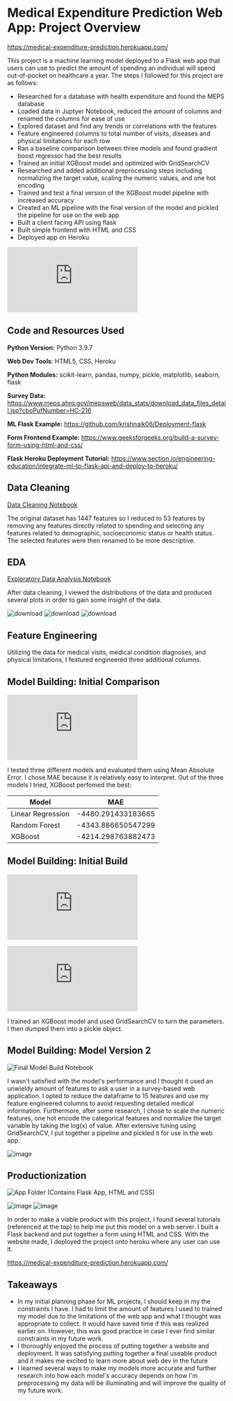 # Medical Expenditure Prediction Web App: Project Overview

https://medical-expenditure-prediction.herokuapp.com/

This project is a machine learning model deployed to a Flask web app that users can use to predict the amount of spending an individual will spend out-of-pocket on healthcare a year. The steps I followed for this project are as follows:

* Researched for a database with health expenditure and found the MEPS database
* Loaded data in Juptyer Notebook, reduced the amount of columns and renamed the columns for ease of use
* Explored dataset and find any trends or correlations with the features
* Feature engineered columns to total number of visits, diseases and physical limitations for each row
* Ran a baseline comparison between three models and found gradient boost regressor had the best results
* Trained an initial XGBoost model and optimized with GridSearchCV
* Researched and added additional preprocessing steps including normalizing the target value, scaling the numeric values, and one hot encoding
* Trained and test a final version of the XGBoost model pipeline with increased accuracy
* Created an ML pipeline with the final version of the model and pickled the pipeline for use on the web app
* Built a client facing API using flask
* Built simple frontend with HTML and CSS
* Deployed app on Heroku

![Click here for my takeaways](https://github.com/malmuntazarharris/medical-expenditure-prediction/blob/master/README.md#takeaways)

## Code and Resources Used 
**Python Version:** Python 3.9.7

**Web Dev Tools**: HTML5, CSS, Heroku

**Python Modules:** scikit-learn, pandas, numpy, pickle, matplotlib, seaborn, flask

**Survey Data:** https://www.meps.ahrq.gov/mepsweb/data_stats/download_data_files_detail.jsp?cboPufNumber=HC-216

**ML Flask Example:** https://github.com/krishnaik06/Deployment-flask

**Form Frontend Example:** https://www.geeksforgeeks.org/build-a-survey-form-using-html-and-css/

**Flask Heroku Deployment Tutorial:** https://www.section.io/engineering-education/integrate-ml-to-flask-api-and-deploy-to-heroku/ 

## Data Cleaning

[Data Cleaning Notebook](https://github.com/malmuntazarharris/medical-expenditure-prediction/blob/master/xgboost/datacleaning.ipynb)

The original dataset has 1447 features so I reduced to 53 features by removing any features directly related to spending and selecting any features related to demographic, socioeconomic status or health status. The selected features were then renamed to be more descriptive.

## EDA

[Exploratory Data Analysis Notebook](https://github.com/malmuntazarharris/medical-expenditure-prediction/blob/master/xgboost/eda_feature_engineering.ipynb)

After data cleaning, I viewed the distributions of the data and produced several plots in order to gain some insight of the data.

![download](https://user-images.githubusercontent.com/29358953/146485915-3e42495b-4064-4c2f-b1d8-887b94831342.png)
![download](https://user-images.githubusercontent.com/29358953/146486051-3b057f74-88c5-4047-8a43-6a2055c124a6.png)
![download](https://user-images.githubusercontent.com/29358953/146486122-3db94dbb-fd7f-430f-99a7-109f7949b3a3.png)

## Feature Engineering

Utilizing the data for medical visits, medical condition diagnoses, and physical limitations, I featured engineered three additional columns.

## Model Building: Initial Comparison

![Model Comparison File](https://github.com/malmuntazarharris/medical-expenditure-prediction/blob/master/xgboost/model_comparison.py)

I tested three different models and evaluated them using Mean Absolute Error. I chose MAE because it is relatively easy to interpret. Out of the three models I tried, XGBoost perfomed the best:

| Model             | MAE                |
|-------------------|--------------------|
| Linear Regression | -4480.291433183665 |
| Random Forest     | -4343.886650547299 |
| XGBoost           | -4214.298763882473 |

## Model Building: Initial Build

![Initial Build and Tuning File](https://github.com/malmuntazarharris/medical-expenditure-prediction/blob/master/xgboost/gridcv_xgboost.py)

![Initial Build Pickle Dump File](https://github.com/malmuntazarharris/medical-expenditure-prediction/blob/master/xgboost/xgboost_dump.py)

I trained an XGBoost model and used GridSearchCV to turn the parameters. I then dumped them into a pickle object.

## Model Building: Model Version 2

![Final Model Build Notebook](https://github.com/malmuntazarharris/medical-expenditure-prediction/blob/master/xgboost/xgboost_model_v2_building.ipynb)

I wasn't satisfied with the model's performance and I thought it used an unwieldy amount of features to ask a user in a survey-based web application. I opted to reduce the dataframe to 15 features and use my feature engineered columns to avoid requesting detailed medical information. Furthermore, after some research, I chose to scale the numeric features, one hot encode the categorical features and normalize the target variable by taking the log(x) of value. After extensive tuning using GridSearchCV, I put together a pipeline and pickled it for use in the web app.

![image](https://user-images.githubusercontent.com/29358953/146582465-cf531aac-6842-4482-8bb5-234266932d08.png)

## Productionization

![App Folder (Contains Flask App, HTML and CSS)](https://github.com/malmuntazarharris/medical-expenditure-prediction/tree/master/app)

![image](https://user-images.githubusercontent.com/29358953/146584813-0df24910-d313-4cf9-820b-0b7686e14323.png)
![image](https://user-images.githubusercontent.com/29358953/146584940-0699ac49-d271-4493-a11b-bc72ef240f7d.png)

In order to make a viable product with this project, I found several tutorials (referenced at the top) to help me put this model on a web server. I built a Flask backend and put together a form using HTML and CSS. With the website made, I deployed the project onto heroku where any user can use it. 

https://medical-expenditure-prediction.herokuapp.com/

## Takeaways

* In my initial planning phase for ML projects, I should keep in my the constraints I have. I had to limit the amount of features I used to trained my model due to the limitations of the web app and what I thought was appropriate to collect. It would have saved time if this was realized earlier on. However, this was good practice in case I ever find similar constraints in my future work.
* I thoroughly enjoyed the process of putting together a website and deployment. It was satisfying putting together a final useable product and it makes me excited to learn more about web dev in the future
* I learned several ways to make my models more accurate and further research into how each model's accuracy depends on how I'm preprocessing my data will be illuminating and will improve the quality of my future work.

